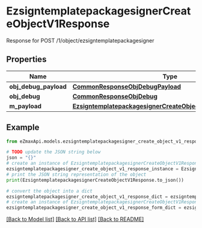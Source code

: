 # EzsigntemplatepackagesignerCreateObjectV1Response

Response for POST /1/object/ezsigntemplatepackagesigner

## Properties

Name | Type | Description | Notes
------------ | ------------- | ------------- | -------------
**obj_debug_payload** | [**CommonResponseObjDebugPayload**](CommonResponseObjDebugPayload.md) |  | 
**obj_debug** | [**CommonResponseObjDebug**](CommonResponseObjDebug.md) |  | [optional] 
**m_payload** | [**EzsigntemplatepackagesignerCreateObjectV1ResponseMPayload**](EzsigntemplatepackagesignerCreateObjectV1ResponseMPayload.md) |  | 

## Example

```python
from eZmaxApi.models.ezsigntemplatepackagesigner_create_object_v1_response import EzsigntemplatepackagesignerCreateObjectV1Response

# TODO update the JSON string below
json = "{}"
# create an instance of EzsigntemplatepackagesignerCreateObjectV1Response from a JSON string
ezsigntemplatepackagesigner_create_object_v1_response_instance = EzsigntemplatepackagesignerCreateObjectV1Response.from_json(json)
# print the JSON string representation of the object
print(EzsigntemplatepackagesignerCreateObjectV1Response.to_json())

# convert the object into a dict
ezsigntemplatepackagesigner_create_object_v1_response_dict = ezsigntemplatepackagesigner_create_object_v1_response_instance.to_dict()
# create an instance of EzsigntemplatepackagesignerCreateObjectV1Response from a dict
ezsigntemplatepackagesigner_create_object_v1_response_form_dict = ezsigntemplatepackagesigner_create_object_v1_response.from_dict(ezsigntemplatepackagesigner_create_object_v1_response_dict)
```
[[Back to Model list]](../README.md#documentation-for-models) [[Back to API list]](../README.md#documentation-for-api-endpoints) [[Back to README]](../README.md)



